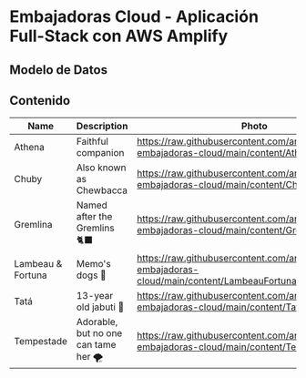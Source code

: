 # Embajadoras Cloud - Aplicación Full-Stack con AWS Amplify

## Modelo de Datos

## Contenido

| Name              | Description                                     | Photo                                                                                                | Type   |
| ----------------- | ----------------------------------------------- | ---------------------------------------------------------------------------------------------------- | ------ |
| Athena            | Faithful companion                              | https://raw.githubusercontent.com/anacunha/amplify-embajadoras-cloud/main/content/Athena.jpg         | DOG    |
| Chuby             | Also known as Chewbacca                         | https://raw.githubusercontent.com/anacunha/amplify-embajadoras-cloud/main/content/Chuby.jpeg         | DOG    |
| Gremlina          | Named after the Gremlins 🐈‍⬛                     | https://raw.githubusercontent.com/anacunha/amplify-embajadoras-cloud/main/content/Gremlina.png       | CAT    |
| Lambeau & Fortuna | Memo's dogs 🖤                                  | https://raw.githubusercontent.com/anacunha/amplify-embajadoras-cloud/main/content/LambeauFortuna.jpg | DOG    |
| Tatá              | 13-year old jabuti 🐢                           | https://raw.githubusercontent.com/anacunha/amplify-embajadoras-cloud/main/content/Tata.jpg           | TURTLE |
| Tempestade        | Adorable, but no one can tame her 🌪            | https://raw.githubusercontent.com/anacunha/amplify-embajadoras-cloud/main/content/Tempestade.jpg     | CAT    |

